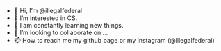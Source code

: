 - 👋 Hi, I’m @illegalfederal
- 👀 I’m interested in CS.
- 🌱 I am constantly learning new things.
- 💞️ I’m looking to collaborate on ...
- 📫 How to reach me my github page or my instagram (@illegalfederal)

<!---
illegalfederal/illegalfederal is a ✨ special ✨ repository because its `README.md` (this file) appears on your GitHub profile.
You can click the Preview link to take a look at your changes.
--->
